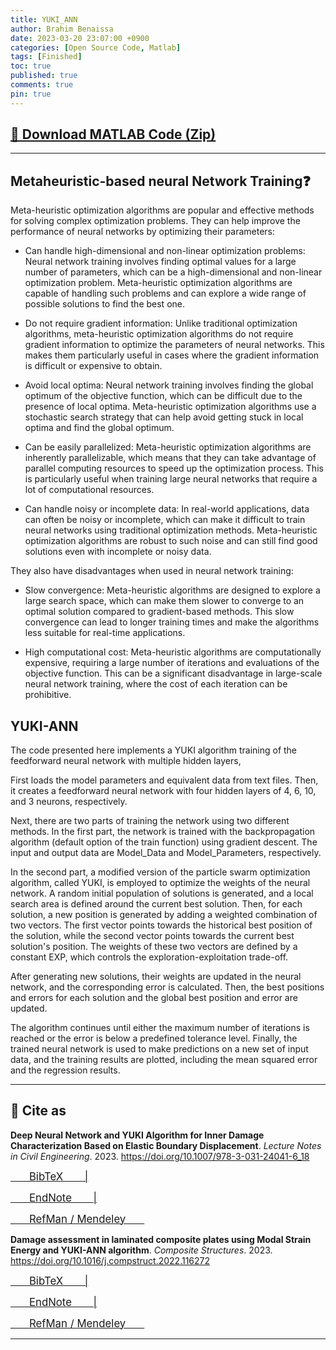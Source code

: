 ```yaml
---
title: YUKI_ANN
author: Brahim Benaissa
date: 2023-03-20 23:07:00 +0900
categories: [Open Source Code, Matlab]
tags: [Finished]
toc: true
published: true
comments: true
pin: true
---
```



## <a target="_blank" href="{{ site.baseurl }}{% link /assets/files/Projects/YUKI ANN/YUKI_ANN.zip %}"  download> 📂 Download MATLAB Code (Zip)</a>


---

## Metaheuristic-based neural Network Training❓

Meta-heuristic optimization algorithms are popular and effective methods for solving complex optimization problems. They can help improve the performance of neural networks by optimizing their parameters:

- Can handle high-dimensional and non-linear optimization problems: Neural network training involves finding optimal values for a large number of parameters, which can be a high-dimensional and non-linear optimization problem. Meta-heuristic optimization algorithms are capable of handling such problems and can explore a wide range of possible solutions to find the best one.

- Do not require gradient information: Unlike traditional optimization algorithms, meta-heuristic optimization algorithms do not require gradient information to optimize the parameters of neural networks. This makes them particularly useful in cases where the gradient information is difficult or expensive to obtain.

- Avoid local optima: Neural network training involves finding the global optimum of the objective function, which can be difficult due to the presence of local optima. Meta-heuristic optimization algorithms use a stochastic search strategy that can help avoid getting stuck in local optima and find the global optimum.

- Can be easily parallelized: Meta-heuristic optimization algorithms are inherently parallelizable, which means that they can take advantage of parallel computing resources to speed up the optimization process. This is particularly useful when training large neural networks that require a lot of computational resources.

- Can handle noisy or incomplete data: In real-world applications, data can often be noisy or incomplete, which can make it difficult to train neural networks using traditional optimization methods. Meta-heuristic optimization algorithms are robust to such noise and can still find good solutions even with incomplete or noisy data.

They also have disadvantages when used in neural network training:

- Slow convergence: Meta-heuristic algorithms are designed to explore a large search space, which can make them slower to converge to an optimal solution compared to gradient-based methods. This slow convergence can lead to longer training times and make the algorithms less suitable for real-time applications.

- High computational cost: Meta-heuristic algorithms are computationally expensive, requiring a large number of iterations and evaluations of the objective function. This can be a significant disadvantage in large-scale neural network training, where the cost of each iteration can be prohibitive.

## YUKI-ANN

The code presented here implements a YUKI algorithm training of the feedforward neural network with multiple hidden layers,

First loads the model parameters and equivalent data from text files. Then, it creates a feedforward neural network with four hidden layers of 4, 6, 10, and 3 neurons, respectively.

Next, there are two parts of training the network using two different methods. In the first part, the network is trained with the backpropagation algorithm (default option of the train function) using gradient descent. The input and output data are Model_Data and Model_Parameters, respectively.

In the second part, a modified version of the particle swarm optimization algorithm, called YUKI, is employed to optimize the weights of the neural network. A random initial population of solutions is generated, and a local search area is defined around the current best solution. Then, for each solution, a new position is generated by adding a weighted combination of two vectors. The first vector points towards the historical best position of the solution, while the second vector points towards the current best solution's position. The weights of these two vectors are defined by a constant EXP, which controls the exploration-exploitation trade-off.

After generating new solutions, their weights are updated in the neural network, and the corresponding error is calculated. Then, the best positions and errors for each solution and the global best position and error are updated.

The algorithm continues until either the maximum number of iterations is reached or the error is below a predefined tolerance level. Finally, the trained neural network is used to make predictions on a new set of input data, and the training results are plotted, including the mean squared error and the regression results.

---

## 📑 Cite as

**Deep Neural Network and YUKI Algorithm for Inner Damage Characterization Based on Elastic Boundary Displacement**. *Lecture Notes in Civil Engineering*. 2023. <a href="https://doi.org/10.1007/978-3-031-24041-6_18" target="_blank"> https://doi.org/10.1007/978-3-031-24041-6_18 </a>

<p align="center">

 <a target="_blank" href="{{ site.baseurl }}{% link /assets/files/Projects/YUKI ANN/reference file/YUKI_ANN1.bib %}"  download> <span style="font-size:1.2em;"> &ensp;&ensp;&ensp; BibTeX &ensp;&ensp;&ensp; |</span> </a>

 <a target="_blank" href="{{ site.baseurl }}{% link /assets/files/Projects/YUKI ANN/reference file/YUKI_ANN1.enw %}"  download>  <span style="font-size:1.2em;"> &ensp;&ensp;&ensp; EndNote &ensp;&ensp;&ensp; |</span> </a>

 <a target="_blank" href="{{ site.baseurl }}{% link /assets/files/Projects/YUKI ANN/reference file/YUKI_ANN1.ris %}"  download>  <span style="font-size:1.2em;"> &ensp;&ensp;&ensp; RefMan / Mendeley &ensp;&ensp;&ensp; </span> </a>

 </p>

**Damage assessment in laminated composite plates using Modal Strain Energy and YUKI-ANN algorithm**. *Composite Structures*. 2023. <a href="https://doi.org/10.1016/j.compstruct.2022.116272" target="_blank"> https://doi.org/10.1016/j.compstruct.2022.116272 </a>

 <p align="center">

 <a target="_blank" href="{{ site.baseurl }}{% link /assets/files/Projects/YUKI ANN/reference file/YUKI_ANN2.bib %}"  download> <span style="font-size:1.2em;"> &ensp;&ensp;&ensp; BibTeX &ensp;&ensp;&ensp; |</span> </a>

 <a target="_blank" href="{{ site.baseurl }}{% link /assets/files/Projects/YUKI ANN/reference file/YUKI_ANN2.enw %}"  download>  <span style="font-size:1.2em;"> &ensp;&ensp;&ensp; EndNote &ensp;&ensp;&ensp; |</span> </a>

 <a target="_blank" href="{{ site.baseurl }}{% link /assets/files/Projects/YUKI ANN/reference file/YUKI_ANN2.ris %}"  download>  <span style="font-size:1.2em;"> &ensp;&ensp;&ensp; RefMan / Mendeley &ensp;&ensp;&ensp; </span> </a>

 </p>


---
